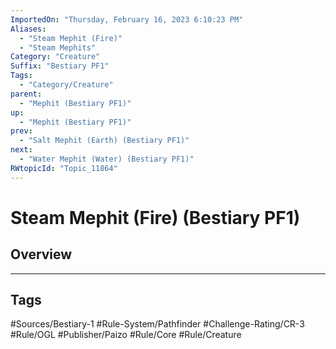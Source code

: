 ```yaml
---
ImportedOn: "Thursday, February 16, 2023 6:10:23 PM"
Aliases:
  - "Steam Mephit (Fire)"
  - "Steam Mephits"
Category: "Creature"
Suffix: "Bestiary PF1"
Tags:
  - "Category/Creature"
parent:
  - "Mephit (Bestiary PF1)"
up:
  - "Mephit (Bestiary PF1)"
prev:
  - "Salt Mephit (Earth) (Bestiary PF1)"
next:
  - "Water Mephit (Water) (Bestiary PF1)"
RWtopicId: "Topic_11864"
---
```

# Steam Mephit (Fire) (Bestiary PF1)
## Overview

---
## Tags
#Sources/Bestiary-1 #Rule-System/Pathfinder #Challenge-Rating/CR-3 #Rule/OGL #Publisher/Paizo #Rule/Core #Rule/Creature

